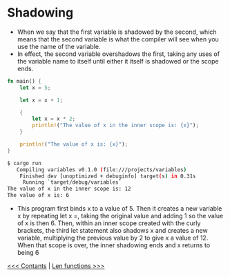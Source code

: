 # Shadowing

- When we say that the first variable is shadowed by the second, which means that the second variable is what the compiler will see when you use the name of the variable.
- In effect, the second variable overshadows the first, taking any uses of the variable name to itself until either it itself is shadowed or the scope ends. 

```rust
fn main() {
    let x = 5;

    let x = x + 1;

    {
        let x = x * 2;
        println!("The value of x in the inner scope is: {x}");
    }

    println!("The value of x is: {x}");
}
```

```bash
$ cargo run
   Compiling variables v0.1.0 (file:///projects/variables)
    Finished dev [unoptimized + debuginfo] target(s) in 0.31s
     Running `target/debug/variables`
The value of x in the inner scope is: 12
The value of x is: 6
```

- This program first binds x to a value of 5. Then it creates a new variable x by repeating let x =, taking the original value and adding 1 so the value of x is then 6. Then, within an inner scope created with the curly brackets, the third let statement also shadows x and creates a new variable, multiplying the previous value by 2 to give x a value of 12. When that scope is over, the inner shadowing ends and x returns to being 6

[<<< Contants](102-Contants.md) | [Len functions >>>](104-len-function.md)